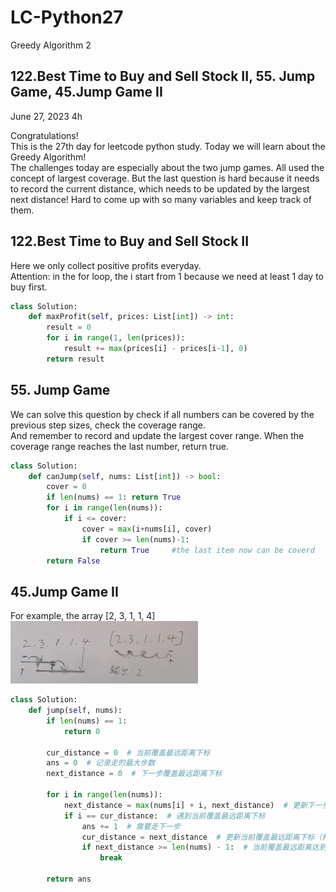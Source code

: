 # LC-Python27
Greedy Algorithm 2

## 122.Best Time to Buy and Sell Stock II, 55. Jump Game, 45.Jump Game II

June 27, 2023  4h

Congratulations!\
This is the 27th day for leetcode python study. Today we will learn about the Greedy Algorithm!\
The challenges today are especially about the two jump games. All used the concept of largest coverage. But the last question is hard because it needs to record the current distance, which needs to be updated by the largest next distance! Hard to come up with so many variables and keep track of them.


## 122.Best Time to Buy and Sell Stock II
Here we only collect positive profits everyday.\
Attention: in the for loop, the i start from 1 because we need at least 1 day to buy first.
```python
class Solution:
    def maxProfit(self, prices: List[int]) -> int:
        result = 0
        for i in range(1, len(prices)):
            result += max(prices[i] - prices[i-1], 0)
        return result
```


## 55. Jump Game
We can solve this question by check if all numbers can be covered by the previous step sizes, check the coverage range.\
And remember to record and update the largest cover range. When the coverage range reaches the last number, return true.
```python
class Solution:
    def canJump(self, nums: List[int]) -> bool:
        cover = 0
        if len(nums) == 1: return True
        for i in range(len(nums)):
            if i <= cover:
                cover = max(i+nums[i], cover)
                if cover >= len(nums)-1:
                    return True     #the last item now can be coverd
        return False
```


##  45.Jump Game II
For example, the array [2, 3, 1, 1, 4] \
<img src="https://github.com/gyjbb/LC-Python27/blob/main/Screen%20Shot%202023-06-28%20at%201.01.42%20AM.png" width="300" height="100">
```python
class Solution:
    def jump(self, nums):
        if len(nums) == 1:
            return 0
        
        cur_distance = 0  # 当前覆盖最远距离下标
        ans = 0  # 记录走的最大步数
        next_distance = 0  # 下一步覆盖最远距离下标
        
        for i in range(len(nums)):
            next_distance = max(nums[i] + i, next_distance)  # 更新下一步覆盖最远距离下标
            if i == cur_distance:  # 遇到当前覆盖最远距离下标
                ans += 1  # 需要走下一步
                cur_distance = next_distance  # 更新当前覆盖最远距离下标（相当于加油了）
                if next_distance >= len(nums) - 1:  # 当前覆盖最远距离达到数组末尾，不用再做ans++操作，直接结束
                    break
        
        return ans
```

